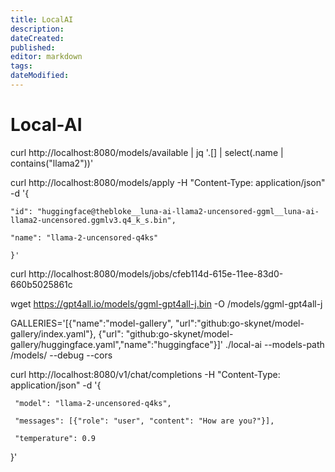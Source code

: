 ```yaml
---
title: LocalAI
description: 
dateCreated: 
published: 
editor: markdown
tags: 
dateModified: 
---
```

# Local-AI

curl http://localhost:8080/models/available | jq '.[] | select(.name | contains("llama2"))'

curl http://localhost:8080/models/apply -H "Content-Type: application/json" -d '{

    "id": "huggingface@thebloke__luna-ai-llama2-uncensored-ggml__luna-ai-llama2-uncensored.ggmlv3.q4_k_s.bin",

    "name": "llama-2-uncensored-q4ks"

	}'

curl http://localhost:8080/models/jobs/cfeb114d-615e-11ee-83d0-660b5025861c

wget https://gpt4all.io/models/ggml-gpt4all-j.bin -O /models/ggml-gpt4all-j

GALLERIES='[{"name":"model-gallery", "url":"github:go-skynet/model-gallery/index.yaml"}, {"url": "github:go-skynet/model-gallery/huggingface.yaml","name":"huggingface"}]' ./local-ai --models-path /models/ --debug --cors

curl http://localhost:8080/v1/chat/completions -H "Content-Type: application/json" -d '{

     "model": "llama-2-uncensored-q4ks",

     "messages": [{"role": "user", "content": "How are you?"}],

     "temperature": 0.9

   }'
